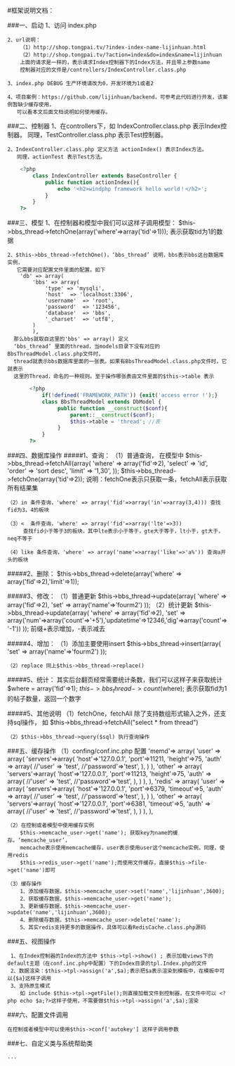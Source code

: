 #框架说明文档：


###一、启动
	1、访问 index.php
	
	2、url说明：
		（1）http://shop.tongpai.tv/?index-index-name-lijinhuan.html
		（2）http://shop.tongpai.tv/?action=index&do=index&name=lijinhuan
 		上面的请求是一样的，表示请求Index控制器下的Index方法，并且带上参数name
 		控制器对应的文件是/controllers/IndexController.class.php
 		
	3、index.php DEBUG 生产环境请改为0，开发环境为1或者2
	
	4、项目案例：https://github.com/lijinhuan/backend，可参考此代码进行开发，该案例暂缺少缓存使用，
	   可以看本文后面文档说明如何使用缓存。

	
###二、控制器
	1、在controllers下，如 IndexController.class.php 表示Index控制器。
	  同理，TestController.class.php 表示Test控制器。

	2、IndexController.class.php 定义方法 actionIndex() 表示Index方法。
	   同理，actionTest 表示Test方法。
```php
 	<?php
		class IndexController extends BaseController {
			public function actionIndex(){
				echo '<h2>windphp framework hello world！</h2>';
			}
		}
	?>
```
        
        
###三、模型
	1、在控制器和模型中我们可以这样子调用模型：
	   $this->bbs_thread->fetchOne(array('where'=>array('tid'=>1)));
	   表示获取tid为1的数据

	2、$this->bbs_thread->fetchOne()，‘bbs_thread’ 说明，bbs表示bbs这台数据库实例，
	   它需要对应配置文件里面的配置。如下
	    'db' => array(
			'bbs' => array(
				'type' => 'mysqli',
 				'host'	=> 'localhost:3306',
 				'username'	=> 'root',
 				'password'	=> '123456',
 				'database'	=> 'bbs',
 				'_charset'	=> 'utf8',
			)
            ),
	  那么bbs就取自这里的'bbs' => array() 定义
	  ‘bbs_thread’ 里面的thread，当models目录下没有对应的BbsThreadModel.class.php文件时，
	  thread就表示bbs数据库里面的一张表。如果有BbsThreadModel.class.php文件时，它就表示
	  这里的Thread，命名的一种规则。至于操作哪张表由文件里面的$this->table 表示

```php
	   <?php
		   if(!defined('FRAMEWORK_PATH')) {exit('access error !');}
		   class BbsThreadModel extends DbModel {
				public function __construct($conf){
					parent::__construct($conf);
					$this->table = 'thread'; //表
				}
		   }
	   ?>
```	   
	   
	   
###四、数据库操作
#####1、查询：
	（1）普通查询， 在模型中 
                $this->bbs_thread->fetchAll(array(
				'where' => array('fid'=>2),
				'select' => 'id',
				'order' => 'sort desc',
				'limit' => '1,30',
		 ));
		 $this->bbs_thread->fetchOne(array('tid'=>2));
		 说明：fetchOne表示只获取一条，fetchAll表示获取所有结果集
		 
	（2）in 条件查询，'where' => array('fid'=>array('in'=>array(3,4))) 查找fid为3，4的板块
	
	（3）<  条件查询，'where' => array('fid'=>array('lte'=>3))
	     查找fid小于等于3的板块，其中lte表示小于等于，gte大于等于，lt小于，gt大于，neq不等于
	
	（4）like 条件查询，'where' => array('name'=>array('like'=>'a%')) 查询a开头的板块
       
#####2、删除：
	$this->bbs_thread->delete(array('where' => array('fid'=>2),'limit'=>1)); 
		
#####3、修改：
	（1）普通更新
		$this->bbs_thread->update(array(
				'where' => array('fid'=>2),
				'set' => array('name'=>'fourm2')
		 ));
	（2）统计更新
		$this->bbs_thread->update(array(
				'where' => array('fid'=>2),
				'set' => array('num'=>array('count'=>'+5'),'updatetime'=>12346,'dig'=>array('count'=>'-1'))
		 ));
		前缀+表示增加，-表示减去
		 
#####4、增加：
	（1）添加主要使用insert
		$this->bbs_thread->insert(array(
				'set' => array('name'=>'fourm2')
		 ));
		 
	（2）replace 同上$this->bbs_thread->replace()

#####5、统计：
	其实后台翻页经常需要统计条数，我们可以这样子来获取统计
	$where = array('fid'=>1);
	$this->bbs_thread->count($where);
	表示获取fid为1的帖子数量，返回一个数字

#####5、其他说明
	（1）fetchOne，fetchAll 除了支持数组形式输入之外，还支持sql操作，
	     如 $this->bbs_thread->fetchAll("select * from thread")

	（2）$this->bbs_thread->query($sql) 执行查询操作
	  
	  
###五、缓存操作
	（1）confing/conf.inc.php 配置
		'memd'=> array(
        			'user' => array(
        					'servers'=>array(
        							'host'=>'127.0.0.1',
        							'port'=>11211,
        							'height'=>75,
        							'auth' => array(
        									//'user' => 'test',
        									//'password'=>'test',
        							),
        					)
        			),
        	 		'other' => array(
        	 				'servers'=>array(
        	 						'host'=>'127.0.0.1',
        	 						'port'=>11213,
        	 						'height'=>75,
        	 						'auth' => array(
        	 								//'user' => 'test',
        	 								//'password'=>'test',
        	 						),
        	 				)
        	 		),
        	 ),	
        	 'redis' => array(
        	 		'user' => array(
        	 				'servers'=>array(
        	 						'host'=>'127.0.0.1',
        	 						'port'=>6379,
        	 						'timeout'=>5,
        	 						'auth' => array(
        	 								//'user' => 'test',
        	 								//'password'=>'test',
        	 						),
        	 				)
        	 		),
        	 		'other' => array(
        	 				'servers'=>array(
        	 						'host'=>'127.0.0.1',
        	 						'port'=>6381,
        	 						'timeout'=>5,
        	 						'auth' => array(
        	 								//'user' => 'test',
        	 								//'password'=>'test',
        	 						),
        	 				)
        	 		),
        	 ),
        	 
	（2）在控制或者模型中使用缓存实例
		$this->memcache_user->get('name'); 获取key为name的缓存。‘memcache_user’，
		memcache表示使用memcache缓存，user表示使用user这个memcache实例，同理，使用redis
		$this->redis_user->get('name');而使用文件缓存，直接$this->file->get('name')即可
	
	（3）缓存操作
		1、添加缓存数据，$this->memcache_user->set('name','lijinhuan',3600);
		2、获取缓存数据，$this->memcache_user->get('name');
		3、更新缓存数据，$this->memcache_user->update('name','lijinhuan',3600);
		4、删除缓存数据，$this->memcache_user->delete('name');
		5、其实redis支持更多的数据操作，具体可以看RedisCache.class.php源码
		
	  
###五、视图操作

	 1、在Index控制器的Index的方法中 $this->tpl->show() ; 表示加载views下的default主题（在conf.inc.php中配置）下的Index目录的tpl.Index.php的文件
	 2、数据渲染：$this->tpl->assign('a',$a);表示把$a表示渲染到模板中，在模板中可以{$a}这样子调用
	 3、支持原生模式
		如 include $this->tpl->getFile();则直接加载文件到控制器，在文件中可以 <?php echo $a;?>这样子使用，不需要做$this->tpl->assign('a',$a);渲染
		
		
###六、配置文件调用

	在控制或者模型中可以使用$this->conf['autokey'] 这样子调用参数
	

###七、自定义类与系统帮助类

	...
		

		 
		
	   
